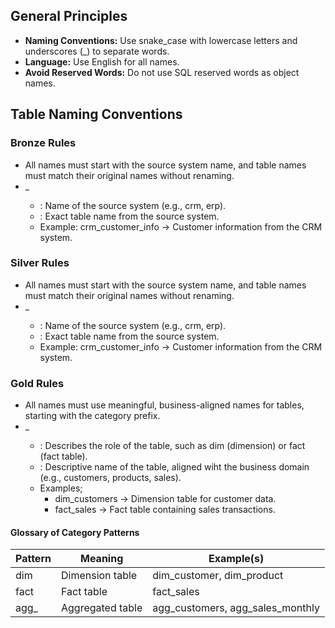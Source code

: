 


## General Principles
- **Naming Conventions:** Use snake_case with lowercase letters and underscores (_) to separate words.
- **Language:** Use English for all names.
- **Avoid Reserved Words:** Do not use SQL reserved words as object names. 

## Table Naming Conventions

### Bronze Rules
- All names must start with the source system name, and table names must match their original names without renaming.
- <sourcsystem>_<entity>
    - <sourcesystem>: Name of the source system (e.g., crm, erp).
    - <entity>: Exact table name from the source system.
    - Example: crm_customer_info -> Customer information from the CRM system.

### Silver Rules
- All names must start with the source system name, and table names must match their original names without renaming.
- <sourcsystem> _ <entity>
    - <sourcesystem>: Name of the source system (e.g., crm, erp).
    - <entity>: Exact table name from the source system.
    - Example: crm_customer_info -> Customer information from the CRM system.

### Gold Rules
- All names must use meaningful, business-aligned names for tables, starting with the category prefix.
- <category>_<entity>
    - <category>: Describes the role of the table, such as dim (dimension) or fact (fact table).
    - <entity>: Descriptive name of the table, aligned wiht the business domain (e.g., customers, products, sales).
    - Examples;
        - dim_customers -> Dimension table for customer data.
        - fact_sales -> Fact table containing sales transactions.
     
#### Glossary of Category Patterns
| Pattern | Meaning | Example(s)|
|---------|---------|-----------|
| dim | Dimension table | dim_customer, dim_product|
| fact | Fact table | fact_sales |
| agg_ | Aggregated table | agg_customers, agg_sales_monthly |


























